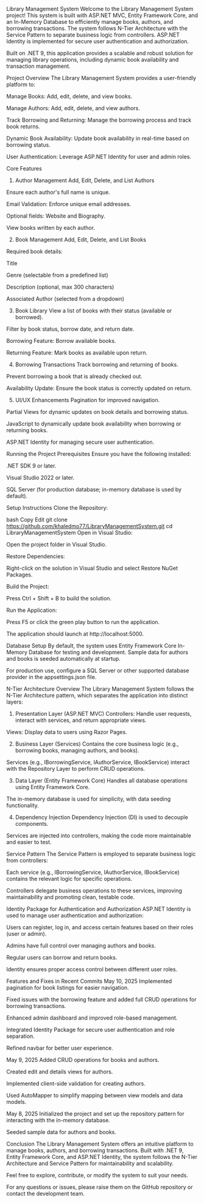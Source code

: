 Library Management System
Welcome to the Library Management System project! This system is built with ASP.NET MVC, Entity Framework Core, and an In-Memory Database to efficiently manage books, authors, and borrowing transactions. The system follows N-Tier Architecture with the Service Pattern to separate business logic from controllers. ASP.NET Identity is implemented for secure user authentication and authorization.

Built on .NET 9, this application provides a scalable and robust solution for managing library operations, including dynamic book availability and transaction management.

Project Overview
The Library Management System provides a user-friendly platform to:

Manage Books: Add, edit, delete, and view books.

Manage Authors: Add, edit, delete, and view authors.

Track Borrowing and Returning: Manage the borrowing process and track book returns.

Dynamic Book Availability: Update book availability in real-time based on borrowing status.

User Authentication: Leverage ASP.NET Identity for user and admin roles.

Core Features
1. Author Management
Add, Edit, Delete, and List Authors

Ensure each author's full name is unique.

Email Validation: Enforce unique email addresses.

Optional fields: Website and Biography.

View books written by each author.

2. Book Management
Add, Edit, Delete, and List Books

Required book details:

Title

Genre (selectable from a predefined list)

Description (optional, max 300 characters)

Associated Author (selected from a dropdown)

3. Book Library
View a list of books with their status (available or borrowed).

Filter by book status, borrow date, and return date.

Borrowing Feature: Borrow available books.

Returning Feature: Mark books as available upon return.

4. Borrowing Transactions
Track borrowing and returning of books.

Prevent borrowing a book that is already checked out.

Availability Update: Ensure the book status is correctly updated on return.

5. UI/UX Enhancements
Pagination for improved navigation.

Partial Views for dynamic updates on book details and borrowing status.

JavaScript to dynamically update book availability when borrowing or returning books.

ASP.NET Identity for managing secure user authentication.

Running the Project
Prerequisites
Ensure you have the following installed:

.NET SDK 9 or later.

Visual Studio 2022 or later.

SQL Server (for production database; in-memory database is used by default).

Setup Instructions
Clone the Repository:

bash
Copy
Edit
git clone https://github.com/khaledmo77/LibraryManagementSystem.git
cd LibraryManagementSystem
Open in Visual Studio:

Open the project folder in Visual Studio.

Restore Dependencies:

Right-click on the solution in Visual Studio and select Restore NuGet Packages.

Build the Project:

Press Ctrl + Shift + B to build the solution.

Run the Application:

Press F5 or click the green play button to run the application.

The application should launch at http://localhost:5000.

Database Setup
By default, the system uses Entity Framework Core In-Memory Database for testing and development. Sample data for authors and books is seeded automatically at startup.

For production use, configure a SQL Server or other supported database provider in the appsettings.json file.

N-Tier Architecture Overview
The Library Management System follows the N-Tier Architecture pattern, which separates the application into distinct layers:

1. Presentation Layer (ASP.NET MVC)
Controllers: Handle user requests, interact with services, and return appropriate views.

Views: Display data to users using Razor Pages.

2. Business Layer (Services)
Contains the core business logic (e.g., borrowing books, managing authors, and books).

Services (e.g., IBorrowingService, IAuthorService, IBookService) interact with the Repository Layer to perform CRUD operations.

3. Data Layer (Entity Framework Core)
Handles all database operations using Entity Framework Core.

The in-memory database is used for simplicity, with data seeding functionality.

4. Dependency Injection
Dependency Injection (DI) is used to decouple components.

Services are injected into controllers, making the code more maintainable and easier to test.

Service Pattern
The Service Pattern is employed to separate business logic from controllers:

Each service (e.g., IBorrowingService, IAuthorService, IBookService) contains the relevant logic for specific operations.

Controllers delegate business operations to these services, improving maintainability and promoting clean, testable code.

Identity Package for Authentication and Authorization
ASP.NET Identity is used to manage user authentication and authorization:

Users can register, log in, and access certain features based on their roles (user or admin).

Admins have full control over managing authors and books.

Regular users can borrow and return books.

Identity ensures proper access control between different user roles.

Features and Fixes in Recent Commits
May 10, 2025
Implemented pagination for book listings for easier navigation.

Fixed issues with the borrowing feature and added full CRUD operations for borrowing transactions.

Enhanced admin dashboard and improved role-based management.

Integrated Identity Package for secure user authentication and role separation.

Refined navbar for better user experience.

May 9, 2025
Added CRUD operations for books and authors.

Created edit and details views for authors.

Implemented client-side validation for creating authors.

Used AutoMapper to simplify mapping between view models and data models.

May 8, 2025
Initialized the project and set up the repository pattern for interacting with the in-memory database.

Seeded sample data for authors and books.

Conclusion
The Library Management System offers an intuitive platform to manage books, authors, and borrowing transactions. Built with .NET 9, Entity Framework Core, and ASP.NET Identity, the system follows the N-Tier Architecture and Service Pattern for maintainability and scalability.

Feel free to explore, contribute, or modify the system to suit your needs.

For any questions or issues, please raise them on the GitHub repository or contact the development team.
